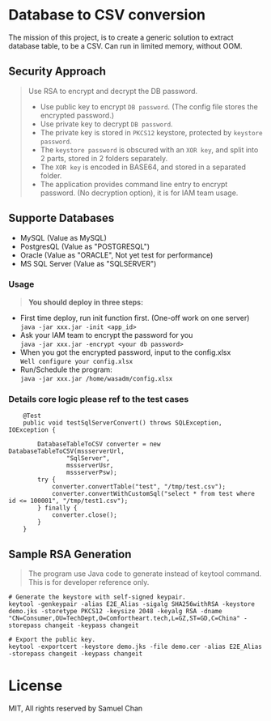 # Database to CSV conversion
The mission of this project, is to create a generic solution to extract database table, to be a CSV. Can run in limited memory, without OOM.


## Security Approach
> Use RSA to encrypt and decrypt the DB password.  
> - Use public key to encrypt `DB password`. (The config file stores the encrypted password.)
> - Use private key to decrypt `DB password`.
> - The private key is stored in `PKCS12` keystore, protected by `keystore password`.
> - The `keystore password` is obscured with an `XOR key`, and split into 2 parts, stored in 2 folders separately.
> - The `XOR key` is encoded in BASE64, and stored in a separated folder.
> - The application provides command line entry to encrypt password. (No decryption option), it is for IAM team usage.


## Supporte Databases
- MySQL (Value as MySQL)
- PostgresQL (Value as "POSTGRESQL")
- Oracle (Value as "ORACLE", Not yet test for performance)
- MS SQL Server (Value as "SQLSERVER")

### Usage
> **You should deploy in three steps:**  
  - First time deploy, run init function first. (One-off work on one server)  
    `java -jar xxx.jar -init <app_id>`  
  - Ask your IAM team to encrypt the password for you  
    `java -jar xxx.jar -encrypt <your db password>`  
  - When you got the encrypted password, input to the config.xlsx  
    `Well configure your config.xlsx`
  - Run/Schedule the program:  
    `java -jar xxx.jar /home/wasadm/config.xlsx`


### Details core logic please ref to the test cases
```
    @Test
    public void testSqlServerConvert() throws SQLException, IOException {

        DatabaseTableToCSV converter = new DatabaseTableToCSV(mssserverUrl,
                "SqlServer",
                mssserverUsr,
                mssserverPsw);
        try {
            converter.convertTable("test", "/tmp/test.csv");
            converter.convertWithCustomSql("select * from test where id <= 100001", "/tmp/test1.csv");
        } finally {
            converter.close();
        }
    }
```

## Sample RSA Generation
> The program use Java code to generate instead of keytool command. This is for developer reference only.
```
# Generate the keystore with self-signed keypair.
keytool -genkeypair -alias E2E_Alias -sigalg SHA256withRSA -keystore demo.jks -storetype PKCS12 -keysize 2048 -keyalg RSA -dname "CN=Consumer,OU=TechDept,O=Comfortheart.tech,L=GZ,ST=GD,C=China" -storepass changeit -keypass changeit

# Export the public key.
keytool -exportcert -keystore demo.jks -file demo.cer -alias E2E_Alias -storepass changeit -keypass changeit
```

# License
MIT, All rights reserved by Samuel Chan